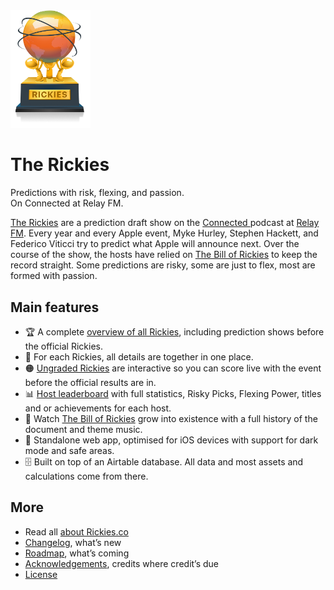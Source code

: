 <img src="public_html/images/rickies-trophy.png" alt="Rickies trophy" width="128"/>

# The Rickies

Predictions with risk, flexing, and passion.  
On Connected at Relay FM.

[The Rickies](https://rickies.co) are a prediction draft show on the [Connected ](https://relay.fm/connected) podcast at [Relay FM](https://relay.fm). Every year and every Apple event, Myke Hurley, Stephen Hackett, and Federico Viticci try to predict what Apple will announce next. Over the course of the show, the hosts have relied on [The Bill of Rickies](https://thebillof.rickies.co) to keep the record straight. Some predictions are risky, some are just to flex, most are formed with passion.

## Main features

-   🏆 A complete [overview of all Rickies](https://rickies.co), including prediction shows before the official Rickies.
-   🎯 For each Rickies, all details are together in one place.
-   🟠 [Ungraded Rickies](/ungraded) are interactive so you can score live with the event before the official results are in.
-   📊 [Host leaderboard](/leaderboard) with full statistics, Risky Picks, Flexing Power, titles and or achievements for each host.
-   📜 Watch [The Bill of Rickies](/billof) grow into existence with a full history of the document and theme music.
-   📱 Standalone web app, optimised for iOS devices with support for dark mode and safe areas.
-   🗄 Built on top of an Airtable database. All data and most assets and calculations come from there.

## More

-   Read all [about Rickies.co](https://rickies.co/about)
-   [Changelog](Changelog.md), what’s new
-   [Roadmap](Roadmap.md), what’s coming
-   [Acknowledgements](Acknowledgements.md), credits where credit’s due
-   [License](License.md)
